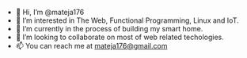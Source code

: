 - 👋 Hi, I’m @mateja176
- 👀 I’m interested in The Web, Functional Programming, Linux and IoT.
- 🌱 I’m currently in the process of building my smart home.
- 💞️ I’m looking to collaborate on most of web related techologies.
- 📫 You can reach me at mateja176@gmail.com

<!---
mateja176/mateja176 is a ✨ special ✨ repository because its `README.md` (this file) appears on your GitHub profile.
You can click the Preview link to take a look at your changes.
--->
